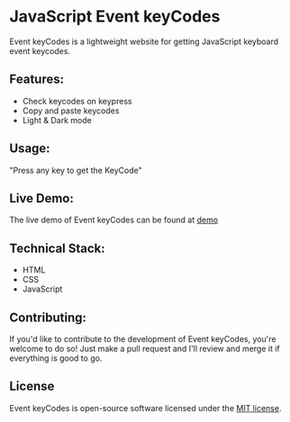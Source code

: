 # JavaScript Event keyCodes

Event keyCodes is a lightweight website for getting JavaScript keyboard event keycodes.

## Features:
- Check keycodes on keypress
- Copy and paste keycodes
- Light & Dark mode

## Usage:
"Press any key to get the KeyCode"

## Live Demo:
The live demo of Event keyCodes can be found at 
[demo](https://jseventkeycodes.netlify.app)

## Technical Stack:
- HTML
- CSS
- JavaScript

## Contributing:
If you'd like to contribute to the development of Event keyCodes, you're welcome to do so! Just make a pull request and I'll review and merge it if everything is good to go.

## License
Event keyCodes is open-source software licensed under the [MIT license](LICENSE).
